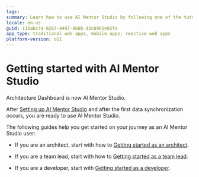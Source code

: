 ```yaml
---
tags:
summary: Learn how to use AI Mentor Studio by following one of the tutorials in this topic.
locale: en-us
guid: 115abc7a-0267-4497-868b-d3c09b1e92fa
app_type: traditional web apps, mobile apps, reactive web apps
platform-version: o11
---
```


# Getting started with AI Mentor Studio

<div class="info" markdown="1">

Architecture Dashboard is now AI Mentor Studio.

</div>

After [Setting up AI Mentor Studio](how-setup.md) and after the first data synchronization occurs, you are ready to use AI Mentor Studio. 

The following guides help you get started on your journey as an AI Mentor Studio user:

* If you are an architect, start with how to [Getting started as an architect](how-use-architect.md).

* If you are a team lead, start with how to [Getting started as a team lead](how-use-team-lead.md).

* If you are a developer, start with [Getting started as a developer](how-use-developer.md).
